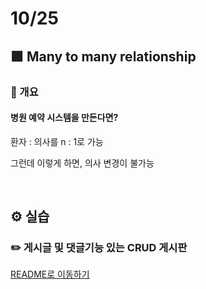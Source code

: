 # 10/25

## 🟪 Many to many relationship

### 🧩 개요

#### 병원 예약 시스템을 만든다면?

환자 : 의사를 n : 1로 가능

그런데 이렇게 하면, 의사 변경이 불가능



<br>

## ⚙️ 실습

### ✏️ 게시글 및 댓글기능 있는 CRUD 게시판

[README로 이동하기](./Practice/221020/README.md)
